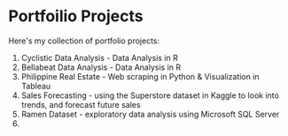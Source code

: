 # Portfoilio Projects

Here's my collection of portfolio projects:

1. Cyclistic Data Analysis - Data Analysis in R
2. Bellabeat Data Analysis - Data Analysis in R
3. Philippine Real Estate - Web scraping in Python & Visualization in Tableau
4. Sales Forecasting - using the Superstore dataset in Kaggle to look into trends, and forecast future sales
5. Ramen Dataset - exploratory data analysis using Microsoft SQL Server
6. 
